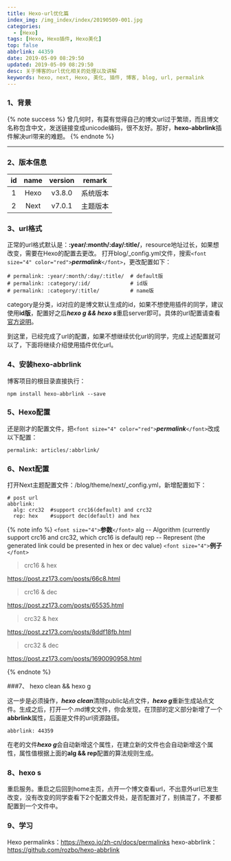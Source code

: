 ```yaml
---
title: Hexo-url优化篇
index_img: /img_index/index/20190509-001.jpg
categories:
  - [Hexo]
tags: [Hexo, Hexo插件, Hexo美化]
top: false
abbrlink: 44359
date: 2019-05-09 08:29:50
updated: 2019-05-09 08:29:50
desc: 关于博客的url优化相关的处理以及讲解
keywords: hexo, next, Hexo, 美化, 插件, 博客, blog, url, permalink
---
```

### 1、背景

{% note success %}
曾几何时，有莫有觉得自己的博文url过于繁琐，而且博文名称包含中文，发送链接变成unicode编码，很不友好。那好，**hexo-abbrlink**插件解决url带来的难题。
{% endnote %}

<!--more-->

<hr />

### 2、版本信息

| id | name | version |  remark  |
| :-: | :--: | :-----: | :------: |
| 1 | Hexo | v3.8.0 | 系统版本 |
| 2 | Next | v7.0.1 | 主题版本 |

### 3、url格式

正常的url格式默认是：**:year/:month/:day/:title/**，resource地址过长，如果想改变，需要在Hexo的配置去更改。
打开blog/_config.yml文件，搜索`<font size="4" color="red">`***permalink***`</font>`，更改配置如下：

```
# permalink: :year/:month/:day/:title/  # default版
# permalink: :category/:id/             # id版
# permalink: :category/:title/          # name版
```

category是分类，id对应的是博文默认生成的id，如果不想使用插件的同学，建议使用**id版**，配置好之后***hexo g && hexo s***重启server即可。具体的url配置请查看[官方说明](https://hexo.io/zh-cn/docs/permalinks)。

到这里，已经完成了url的配置，如果不想继续优化url的同学，完成上述配置就可以了，下面将继续介绍使用插件优化url。

### 4、安装hexo-abbrlink

博客项目的根目录直接执行：

```
npm install hexo-abbrlink --save
```

### 5、Hexo配置

还是刚才的配置文件，把`<font size="4" color="red">`***permalink***`</font>`改成以下配置：

```
permalink: articles/:abbrlink/
```

### 6、Next配置

打开Next主题配置文件：/blog/theme/next/_config.yml，新增配置如下：

```
# post url
abbrlink:
  alg: crc32  #support crc16(default) and crc32
  rep: hex    #support dec(default) and hex
```

{% note info %}
`<font size="4">`**参数**`</font>`
alg -- Algorithm (currently support crc16 and crc32, which crc16 is default)
rep -- Represent (the generated link could be presented in hex or dec value)
`<font size="4">`**例子**`</font>`

> crc16 & hex

https://post.zz173.com/posts/66c8.html

> crc16 & dec

https://post.zz173.com/posts/65535.html

> crc32 & hex

https://post.zz173.com/posts/8ddf18fb.html

> crc32 & dec

https://post.zz173.com/posts/1690090958.html

{% endnote %}

###7、 hexo clean && hexo g

这一步是必须操作，***hexo clean***清除public站点文件，***hexo g***重新生成站点文件。生成之后，打开一个.md博文文件，你会发现，在顶部的定义部分新增了一个**abbrlink**属性，后面是文件的url资源路径。

```
abbrlink: 44359
```

在老的文件***hexo g***会自动新增这个属性，在建立新的文件也会自动新增这个属性，属性值根据上面的**alg && rep**配置的算法规则生成。

### 8、hexo s

重启服务。重启之后回到home主页，点开一个博文查看url，不出意外url已发生改变，没有改变的同学查看下2个配置文件处，是否配置对了，别搞混了，不要都配置到一个文件中。

### 9、学习

Hexo permalinks：https://hexo.io/zh-cn/docs/permalinks
hexo-abbrlink：https://github.com/rozbo/hexo-abbrlink
